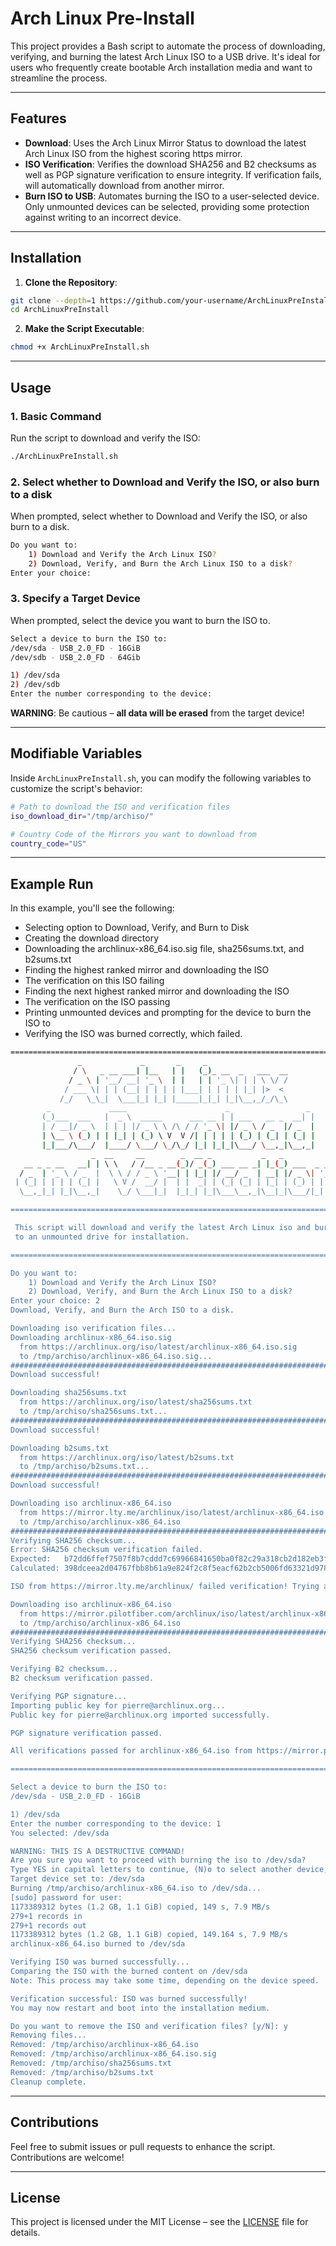 # Arch Linux Pre-Install

This project provides a Bash script to automate the process of downloading, verifying, and burning the latest Arch Linux ISO to a USB drive. It's ideal for users who frequently create bootable Arch installation media and want to streamline the process.

---

## Features
- **Download**: Uses the Arch Linux Mirror Status to download the latest Arch Linux ISO from the highest scoring https mirror. 
- **ISO Verification**: Verifies the download SHA256 and B2 checksums as well as PGP signature verification to ensure integrity.  If verification fails, will automatically download from another mirror.
- **Burn ISO to USB**: Automates burning the ISO to a user-selected device.  Only unmounted devices can be selected, providing some protection against writing to an incorrect device. 
---

## Installation

1. **Clone the Repository**:
```bash
git clone --depth=1 https://github.com/your-username/ArchLinuxPreInstall.git
cd ArchLinuxPreInstall
```

2. **Make the Script Executable**:
```bash
chmod +x ArchLinuxPreInstall.sh
```
---

## Usage

### 1. Basic Command
   Run the script to download and verify the ISO:
```bash
./ArchLinuxPreInstall.sh
```

### 2. Select whether to Download and Verify the ISO, or also burn to a disk
   When prompted, select whether to Download and Verify the ISO, or also burn to a disk.
```bash
Do you want to:
    1) Download and Verify the Arch Linux ISO?
    2) Download, Verify, and Burn the Arch Linux ISO to a disk?
Enter your choice:
```

### 3. Specify a Target Device
   When prompted, select the device you want to burn the ISO to.
```bash
Select a device to burn the ISO to:
/dev/sda - USB_2.0_FD - 16GiB
/dev/sdb - USB_2.0_FD - 64Gib

1) /dev/sda
2) /dev/sdb
Enter the number corresponding to the device: 
```

**WARNING**: Be cautious – **all data will be erased** from the target device!

---

## Modifiable Variables

Inside `ArchLinuxPreInstall.sh`, you can modify the following variables to customize the script's behavior:

```bash
# Path to download the ISO and verification files
iso_download_dir="/tmp/archiso/"

# Country Code of the Mirrors you want to download from
country_code="US"
```
---

## Example Run
In this example, you'll see the following:
* Selecting option to Download, Verify, and Burn to Disk
* Creating the download directory
* Downloading the archlinux-x86_64.iso.sig file, sha256sums.txt, and b2sums.txt
* Finding the highest ranked mirror and downloading the ISO
* The verification on this ISO failing
* Finding the next highest ranked mirror and downloading the ISO
* The verification on the ISO passing
* Printing unmounted devices and prompting for the device to burn the ISO to
* Verifying the ISO was burned correctly, which failed.

```bash
============================================================================
               _             _       _     _
              / \   _ __ ___| |__   | |   (_)_ __  _   ___  __
             / _ \ | '__/ __| '_ \  | |   | | '_ \| | | \ \/ /
            / ___ \| | | (__| | | | | |___| | | | | |_| |>  <
           /_/   \_\_|  \___|_| |_| |_____|_|_| |_|\__,_/_/\_\
        _             ____                      _                 _
       (_)___  ___   |  _ \  _____      ___ __ | | ___   __ _  __| |
       | / __|/ _ \  | | | |/ _ \ \ /\ / / '_ \| |/ _ \ / _  |/ _  |
       | \__ \ (_) | | |_| | (_) \ V  V /| | | | | (_) | (_| | (_| |
       |_|___/\___/  |____/ \___/ \_/\_/ |_| |_|_|\___/ \__,_|\__,_|
                  _  __     __        _  __ _           _   _
   __ _ _ __   __| | \ \   / /__ _ __(_)/ _(_) ___ __ _| |_(_) ___  _ __
  / _  | '_ \ / _  |  \ \ / / _ \ '__| | |_| |/ __/ _  | __| |/ _ \| '_ \
 | (_| | | | | (_| |   \ V /  __/ |  | |  _| | (_| (_| | |_| | (_) | | | |
  \__,_|_| |_|\__,_|    \_/ \___|_|  |_|_| |_|\___\__,_|\__|_|\___/|_| |_|

============================================================================

 This script will download and verify the latest Arch Linux iso and burn it
 to an unmounted drive for installation.

============================================================================

Do you want to:
    1) Download and Verify the Arch Linux ISO?
    2) Download, Verify, and Burn the Arch Linux ISO to a disk?
Enter your choice: 2
Download, Verify, and Burn the Arch ISO to a disk.

Downloading iso verification files...
Downloading archlinux-x86_64.iso.sig
  from https://archlinux.org/iso/latest/archlinux-x86_64.iso.sig
  to /tmp/archiso/archlinux-x86_64.iso.sig...
################################################################################################## 100.0%
Download successful!

Downloading sha256sums.txt
  from https://archlinux.org/iso/latest/sha256sums.txt
  to /tmp/archiso/sha256sums.txt...
################################################################################################## 100.0%
Download successful!

Downloading b2sums.txt
  from https://archlinux.org/iso/latest/b2sums.txt
  to /tmp/archiso/b2sums.txt...
################################################################################################## 100.0%
Download successful!

Downloading iso archlinux-x86_64.iso
  from https://mirror.lty.me/archlinux/iso/latest/archlinux-x86_64.iso
  to /tmp/archiso/archlinux-x86_64.iso
################################################################################################## 100.0%
Verifying SHA256 checksum...
Error: SHA256 checksum verification failed.
Expected:   b72dd6ffef7507f8b7cddd7c69966841650ba0f82c29a318cb2d182eb3fcb1db
Calculated: 398dceea2d04767fbb8b61a9e824f2c8f5eacf62b2cb5006fd63321d978d48bc

ISO from https://mirror.lty.me/archlinux/ failed verification! Trying another mirror...

Downloading iso archlinux-x86_64.iso
  from https://mirror.pilotfiber.com/archlinux/iso/latest/archlinux-x86_64.iso
  to /tmp/archiso/archlinux-x86_64.iso
################################################################################################## 100.0%
Verifying SHA256 checksum...
SHA256 checksum verification passed.

Verifying B2 checksum...
B2 checksum verification passed.

Verifying PGP signature...
Importing public key for pierre@archlinux.org...
Public key for pierre@archlinux.org imported successfully.

PGP signature verification passed.

All verifications passed for archlinux-x86_64.iso from https://mirror.pilotfiber.com/archlinux/.

============================================================================

Select a device to burn the ISO to:
/dev/sda - USB_2.0_FD - 16GiB

1) /dev/sda
Enter the number corresponding to the device: 1
You selected: /dev/sda

WARNING: THIS IS A DESTRUCTIVE COMMAND!
Are you sure you want to proceed with burning the iso to /dev/sda?
Type YES in capital letters to continue, (N)o to select another device, or (Q)uit: YES
Target device set to: /dev/sda
Burning /tmp/archiso/archlinux-x86_64.iso to /dev/sda...
[sudo] password for user:
1173389312 bytes (1.2 GB, 1.1 GiB) copied, 149 s, 7.9 MB/s
279+1 records in
279+1 records out
1173389312 bytes (1.2 GB, 1.1 GiB) copied, 149.164 s, 7.9 MB/s
archlinux-x86_64.iso burned to /dev/sda

Verifying ISO was burned successfully...
Comparing the ISO with the burned content on /dev/sda
Note: This process may take some time, depending on the device speed.

Verification successful: ISO was burned successfully!
You may now restart and boot into the installation medium.

Do you want to remove the ISO and verification files? [y/N]: y
Removing files...
Removed: /tmp/archiso/archlinux-x86_64.iso
Removed: /tmp/archiso/archlinux-x86_64.iso.sig
Removed: /tmp/archiso/sha256sums.txt
Removed: /tmp/archiso/b2sums.txt
Cleanup complete.
```
---

## Contributions

Feel free to submit issues or pull requests to enhance the script. Contributions are welcome!

---
## License

This project is licensed under the MIT License – see the [LICENSE](LICENSE) file for details.



